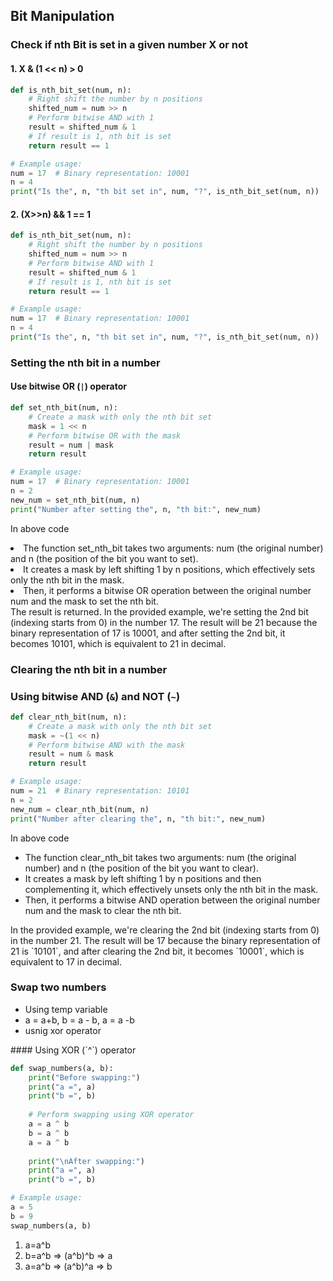 ## Bit Manipulation
### Check if nth Bit is set in a given number X or not
#### 1. X & (1 << n) > 0
```python
def is_nth_bit_set(num, n):
    # Right shift the number by n positions
    shifted_num = num >> n
    # Perform bitwise AND with 1
    result = shifted_num & 1
    # If result is 1, nth bit is set
    return result == 1

# Example usage:
num = 17  # Binary representation: 10001
n = 4
print("Is the", n, "th bit set in", num, "?", is_nth_bit_set(num, n))
```

#### 2. (X>>n) && 1 == 1
```python
def is_nth_bit_set(num, n):
    # Right shift the number by n positions
    shifted_num = num >> n
    # Perform bitwise AND with 1
    result = shifted_num & 1
    # If result is 1, nth bit is set
    return result == 1

# Example usage:
num = 17  # Binary representation: 10001
n = 4
print("Is the", n, "th bit set in", num, "?", is_nth_bit_set(num, n))
```

### Setting the nth bit in a number
#### Use bitwise OR (`|`) operator

```python
def set_nth_bit(num, n):
    # Create a mask with only the nth bit set
    mask = 1 << n
    # Perform bitwise OR with the mask
    result = num | mask
    return result

# Example usage:
num = 17  # Binary representation: 10001
n = 2
new_num = set_nth_bit(num, n)
print("Number after setting the", n, "th bit:", new_num)
```
In above code
<li>The function set_nth_bit takes two arguments: num (the original number) and n (the position of the bit you want to set).</li>
<li>It creates a mask by left shifting 1 by n positions, which effectively sets only the nth bit in the mask.</li>
<li>Then, it performs a bitwise OR operation between the original number num and the mask to set the nth bit.</li>
The result is returned.
In the provided example, we're setting the 2nd bit (indexing starts from 0) in the number 17. The result will be 21 because the binary representation of 17 is 10001, and after setting the 2nd bit, it becomes 10101, which is equivalent to 21 in decimal.

### Clearing the nth bit in a number
### Using bitwise AND (`&`) and NOT (`~`)

```python
def clear_nth_bit(num, n):
    # Create a mask with only the nth bit set
    mask = ~(1 << n)
    # Perform bitwise AND with the mask
    result = num & mask
    return result

# Example usage:
num = 21  # Binary representation: 10101
n = 2
new_num = clear_nth_bit(num, n)
print("Number after clearing the", n, "th bit:", new_num)
```

In above code 
<ul>
<li>The function clear_nth_bit takes two arguments: num (the original number) and n (the position of the bit you want to clear).</li>
<li>It creates a mask by left shifting 1 by n positions and then complementing it, which effectively unsets only the nth bit in the mask.</li>
<li>Then, it performs a bitwise AND operation between the original number num and the mask to clear the nth bit.</li>

</ul>
In the provided example, we're clearing the 2nd bit (indexing starts from 0) in the number 21. The result will be 17 because the binary representation of 21 is `10101`, and after clearing the 2nd bit, it becomes `10001`, which is equivalent to 17 in decimal.

### Swap two numbers
<ul>
    <li>Using temp variable</li>
    <li>a = a+b, b = a - b, a = a -b</li>
    <li>usnig xor operator</li>
</ul>
#### Using XOR (`^`) operator

```python
def swap_numbers(a, b):
    print("Before swapping:")
    print("a =", a)
    print("b =", b)
    
    # Perform swapping using XOR operator
    a = a ^ b
    b = a ^ b
    a = a ^ b
    
    print("\nAfter swapping:")
    print("a =", a)
    print("b =", b)

# Example usage:
a = 5
b = 9
swap_numbers(a, b)
```

<ol>
<li>a=a^b</li>
<li>b=a^b => (a^b)^b => a</li>
<li>a=a^b => (a^b)^a => b</li>
</ol>



